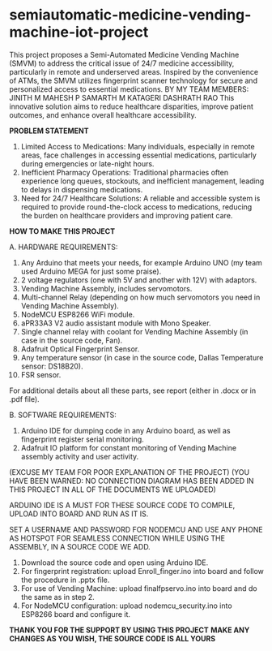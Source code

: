 # semiautomatic-medicine-vending-machine-iot-project
This project proposes a Semi-Automated Medicine Vending Machine (SMVM) to address the critical issue of 24/7 medicine accessibility, particularly in remote and underserved areas. Inspired by the convenience of ATMs, the SMVM utilizes fingerprint scanner technology for secure and personalized access to essential medications.
BY MY TEAM MEMBERS:
	JINITH M
	MAHESH P
	SAMARTH M KATAGERI
	DASHRATH RAO
 This innovative solution aims to reduce healthcare disparities, improve patient outcomes, and enhance overall healthcare accessibility.

**********PROBLEM STATEMENT**********

1. Limited Access to Medications: Many individuals, especially in remote areas, face challenges in accessing essential medications,
   particularly during emergencies or late-night hours.
2. Inefficient Pharmacy Operations: Traditional pharmacies often experience long queues, stockouts, and inefficient management,
   leading to delays in dispensing medications.
3. Need for 24/7 Healthcare Solutions: A reliable and accessible system is required to provide round-the-clock access to medications,
   reducing the burden on healthcare providers and improving patient care.

**********HOW TO MAKE THIS PROJECT**********

A. HARDWARE REQUIREMENTS:

1.  Any Arduino that meets your needs, for example Arduino UNO (my team used Arduino MEGA for just some praise).
2.  2 voltage regulators (one with 5V and another with 12V) with adaptors.
3.  Vending Machine Assembly, includes servomotors.
4.  Multi-channel Relay (depending on how much servomotors you need in Vending Machine Assembly).
5.  NodeMCU ESP8266 WiFi module.
6.  aPR33A3 V2 audio assistant module with Mono Speaker.
7.  Single channel relay with coolant for Vending Machine Assembly (in case in the source code, Fan).
8.  Adafruit Optical Fingerprint Sensor.
9.  Any temperature sensor (in case in the source code, Dallas Temperature sensor: DS18B20).
10. FSR sensor.

For additional details about all these parts, see report (either in .docx or in .pdf file).

B. SOFTWARE REQUIREMENTS:

1. Arduino IDE for dumping code in any Arduino board, as well as fingerprint register serial monitoring.
2. Adafruit IO platform for constant monitoring of Vending Machine assembly activity and user activity.

(EXCUSE MY TEAM FOR POOR EXPLANATION OF THE PROJECT)
(YOU HAVE BEEN WARNED: NO CONNECTION DIAGRAM HAS BEEN ADDED IN THIS PROJECT IN ALL OF THE DOCUMENTS WE UPLOADED)

ARDUINO IDE IS A MUST FOR THESE SOURCE CODE TO COMPILE, UPLOAD INTO BOARD AND RUN AS IT IS.

SET A USERNAME AND PASSWORD FOR NODEMCU AND USE ANY PHONE AS HOTSPOT FOR SEAMLESS CONNECTION WHILE USING THE ASSEMBLY, IN A SOURCE CODE WE ADD.

1. Download the source code and open using Arduino IDE.
2. For fingerprint registration: upload Enroll_finger.ino into board and follow the procedure in .pptx file.
3. For use of Vending Machine: upload finalfpservo.ino into board and do the same as in step 2.
4. For NodeMCU configuration: upload nodemcu_security.ino into ESP8266 board and configure it.

**********THANK YOU FOR THE SUPPORT BY USING THIS PROJECT**********
**********MAKE ANY CHANGES AS YOU WISH, THE SOURCE CODE IS ALL YOURS**********
